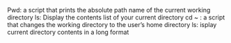 Pwd: a script that prints the absolute path name of the current working directory
ls: Display the contents list of your current directory
cd ~ : a script that changes the working directory to the user’s home directory
ls: isplay current directory contents in a long format
